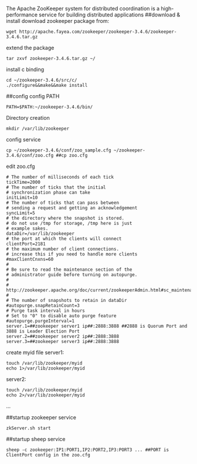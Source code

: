 The Apache ZooKeeper system for distributed coordination is a high-performance service for building distributed applications
##download & install
download zookeeper package from:
```
wget http://apache.fayea.com/zookeeper/zookeeper-3.4.6/zookeeper-3.4.6.tar.gz
```
extend the package 
```
tar zxvf zookeeper-3.4.6.tar.gz ~/
```
install c binding
```
cd ~/zookeeper-3.4.6/src/c/
./configure&&make&&make install
```
##config
config PATH
```
PATH=$PATH:~/zookeeper-3.4.6/bin/
```
Directory creation
```
mkdir /var/lib/zookeeper
```
config service
```
cp ~/zookeeper-3.4.6/conf/zoo_sample.cfg ~/zookeeper-3.4.6/conf/zoo.cfg ##cp zoo.cfg
```
edit zoo.cfg
```
# The number of milliseconds of each tick
tickTime=2000
# The number of ticks that the initial 
# synchronization phase can take
initLimit=10
# The number of ticks that can pass between 
# sending a request and getting an acknowledgement
syncLimit=5
# the directory where the snapshot is stored.
# do not use /tmp for storage, /tmp here is just 
# example sakes.
dataDir=/var/lib/zookeeper
# the port at which the clients will connect
clientPort=2181 
# the maximum number of client connections.
# increase this if you need to handle more clients
#maxClientCnxns=60
#
# Be sure to read the maintenance section of the 
# administrator guide before turning on autopurge.
#
# http://zookeeper.apache.org/doc/current/zookeeperAdmin.html#sc_maintenance
#
# The number of snapshots to retain in dataDir
#autopurge.snapRetainCount=3
# Purge task interval in hours
# Set to "0" to disable auto purge feature
#autopurge.purgeInterval=1
server.1=##zookeeper server1 ip##:2888:3888 ##2888 is Quorum Port and 3888 is Leader Election Port
server.2=##zookeeper server2 ip##:2888:3888
server.3=##zookeeper server3 ip##:2888:3888
```
create myid file 
server1:
```
touch /var/lib/zookeeper/myid
echo 1>/var/lib/zookeeper/myid
```
server2:
```
touch /var/lib/zookeeper/myid
echo 2>/var/lib/zookeeper/myid
```
...

##startup zookeeper service
```
zkServer.sh start
```
##startup sheep service
```
sheep -c zookeeper:IP1:PORT1,IP2:PORT2,IP3:PORT3 ... ##PORT is ClientPort config in the zoo.cfg
```
